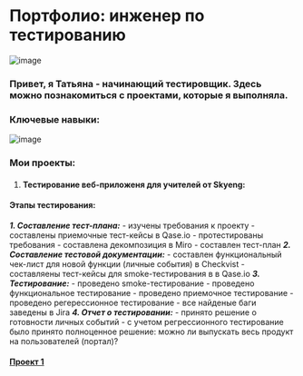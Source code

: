   # Портфолио: инженер по тестированию
![image](https://github.com/GrigorievaT/Portfolio/assets/123193126/e3c2bdf1-017a-41dd-8447-7a5d49ad40f7)

### Привет, я Татьяна - начинающий тестировщик. Здесь можно познакомиться с проектами, которые я выполняла.
### Ключевые навыки:

![image](https://github.com/GrigorievaT/Portfolio/assets/123193126/73f8bdca-a5e3-45d0-a883-0360ce4e3b01)

### Мои проекты:
1.  #### Тестирование веб-приложеня для учителей от Skyeng:
  #### Этапы тестирования:
  ***1. Составление тест-плана:***
        - изучены требования к проекту
        - составлены приемочные тест-кейсы в Qase.io
        - протестированы требования
        - составлена декомпозиция в Miro
        - составлен тест-план
  ***2. Составление тестовой документации:***
        - составлен функциональный чек-лист для новой функции (личные события) в  Checkvist
        - cоставляены тест-кейсы для smoke-тестирования в в Qase.io
  ***3. Тестирование:***
        - проведено smoke-тестирование
        - проведено функциональное тестирование
        - проведено приемочное тестирование
        - проведено регерессионное тестирование
        - все найденые баги заведены в Jira
  ***4. Отчет о тестировании:***
        - принято решение о готовности личных событий
        - с учетом регрессионного тестирование было принято полноценное решение: можно ли выпускать весь продукт на пользователей (портал)?
           
  #### [Проект 1](https://docs.google.com/document/d/1hQemTXwONrR30YhFH0o-So2obdvH33iPVvRJggsKOkY/edit)
